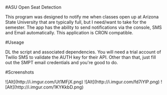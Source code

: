 #ASU Open Seat Detection
<p>This program was designed to notify me when classes open up at Arizona State University that are typically full, but I need/want to take for the semester. The app has the ability to send notifications via the console, SMS and Email automatically. This application is CRON compatible.</p>

#Useage
<p>DL the script and associated dependencies. You will need a trial account of Twilio SMS to validate the AUTH key for their API. Other than that, just fill out the SMPT email credentials and you're good to do.

#Screenshots
<p>
![Alt](http://i.imgur.com/Ut1MFjX.png)
![Alt](http://i.imgur.com/fd7iYlP.png)
![Alt](http://i.imgur.com/1KYKkbD.png)
